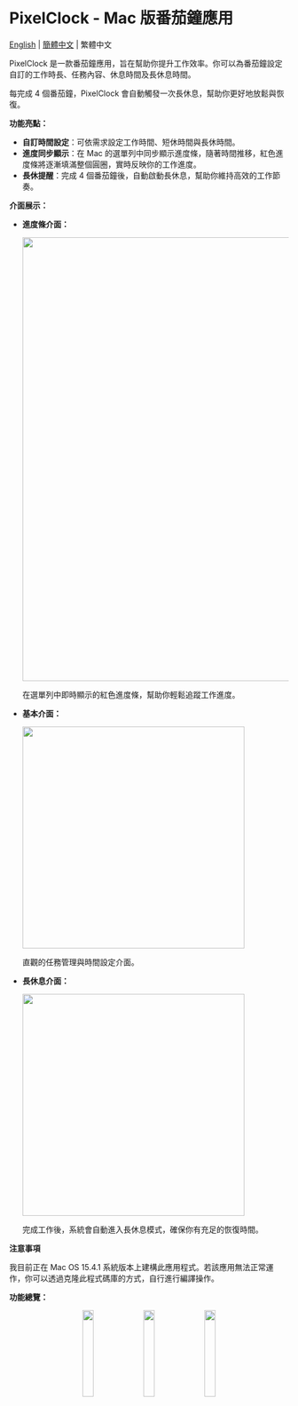 # PixelClock - Mac 版番茄鐘應用

[English](README.md) | [簡體中文](README-CN.md) | 繁體中文

PixelClock 是一款番茄鐘應用，旨在幫助你提升工作效率。你可以為番茄鐘設定自訂的工作時長、任務內容、休息時間及長休息時間。

每完成 4 個番茄鐘，PixelClock 會自動觸發一次長休息，幫助你更好地放鬆與恢復。

**功能亮點：**

- **自訂時間設定**：可依需求設定工作時間、短休時間與長休時間。
- **進度同步顯示**：在 Mac 的選單列中同步顯示進度條，隨著時間推移，紅色進度條將逐漸填滿整個圓圈，實時反映你的工作進度。
- **長休提醒**：完成 4 個番茄鐘後，自動啟動長休息，幫助你維持高效的工作節奏。

**介面展示：**

- **進度條介面：**  

  <img src="https://github.com/user-attachments/assets/7b283f20-4e1a-4f61-9720-f7d525b1f7ac" width="800px" height="auto"/>

  在選單列中即時顯示的紅色進度條，幫助你輕鬆追蹤工作進度。

- **基本介面：**  

  <img src="https://github.com/user-attachments/assets/a839c67e-c735-4f06-b87a-7d231acbf215" width="auto" height="400px"/>

  直觀的任務管理與時間設定介面。

- **長休息介面：**  

  <img src="https://github.com/user-attachments/assets/0abbb3f0-ad56-4d94-89dc-71f973921e27" width="auto" height="400px"/>

  完成工作後，系統會自動進入長休息模式，確保你有充足的恢復時間。

**注意事項**

我目前正在 Mac OS 15.4.1 系統版本上建構此應用程式。若該應用無法正常運作，你可以透過克隆此程式碼庫的方式，自行進行編譯操作。

**功能總覽：**

<p align="center">
  <img src="https://github.com/user-attachments/assets/25a14b53-dd4b-4c14-930a-44057b851b0e" width="20%" style="display:inline-block; margin-right:1%;" />
  <img src="https://github.com/user-attachments/assets/a839c67e-c735-4f06-b87a-7d231acbf215" width="20%" style="display:inline-block; margin-right:1%;" />
  <img src="https://github.com/user-attachments/assets/0abbb3f0-ad56-4d94-89dc-71f973921e27" width="20%" style="display:inline-block;" />
</p>
